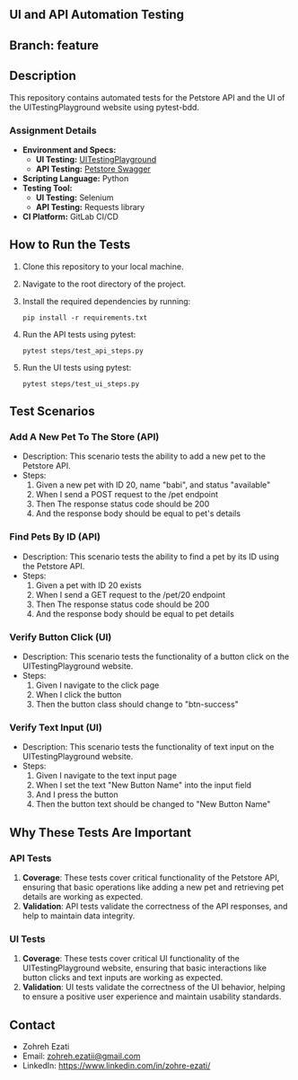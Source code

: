 ## UI and API Automation Testing

## Branch: feature

## Description
This repository contains automated tests for the Petstore API and the UI of the UITestingPlayground website using pytest-bdd.

### Assignment Details
- **Environment and Specs:**
  - **UI Testing:** [UITestingPlayground](http://www.uitestingplayground.com/)
  - **API Testing:** [Petstore Swagger](https://petstore.swagger.io/)
- **Scripting Language:** Python
- **Testing Tool:** 
  - **UI Testing:** Selenium
  - **API Testing:** Requests library
- **CI Platform:** GitLab CI/CD

## How to Run the Tests
1. Clone this repository to your local machine.
2. Navigate to the root directory of the project.
3. Install the required dependencies by running:
    ```
    pip install -r requirements.txt
    ```
4. Run the API tests using pytest:
    ```
    pytest steps/test_api_steps.py
    ```

5. Run the UI tests using pytest:
    ```
    pytest steps/test_ui_steps.py
    ```

## Test Scenarios
### Add A New Pet To The Store (API)
- Description: This scenario tests the ability to add a new pet to the Petstore API.
- Steps:
  1. Given a new pet with ID 20, name "babi", and status "available"
  2. When I send a POST request to the /pet endpoint
  3. Then The response status code should be 200
  4. And the response body should be equal to pet's details

### Find Pets By ID (API)
- Description: This scenario tests the ability to find a pet by its ID using the Petstore API.
- Steps:
  1. Given a pet with ID 20 exists
  2. When I send a GET request to the /pet/20 endpoint
  3. Then The response status code should be 200
  4. And the response body should be equal to pet details

### Verify Button Click (UI)
- Description: This scenario tests the functionality of a button click on the UITestingPlayground website.
- Steps:
  1. Given I navigate to the click page
  2. When I click the button
  3. Then the button class should change to "btn-success"

### Verify Text Input (UI)
- Description: This scenario tests the functionality of text input on the UITestingPlayground website.
- Steps:
  1. Given I navigate to the text input page
  2. When I set the text "New Button Name" into the input field
  3. And I press the button
  4. Then the button text should be changed to "New Button Name"

## Why These Tests Are Important

### API Tests
1. **Coverage**: These tests cover critical functionality of the Petstore API, ensuring that basic operations like adding a new pet and retrieving pet details are working as expected.
2. **Validation**: API tests validate the correctness of the API responses, and help to maintain data integrity.

### UI Tests
1. **Coverage**: These tests cover critical UI functionality of the UITestingPlayground website, ensuring that basic interactions like button clicks and text inputs are working as expected.
2. **Validation**: UI tests validate the correctness of the UI behavior, helping to ensure a positive user experience and maintain usability standards.


## Contact
- Zohreh Ezati
- Email: zohreh.ezatii@gmail.com
- LinkedIn: https://www.linkedin.com/in/zohre-ezati/
